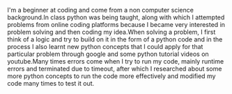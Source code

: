 I'm a beginner at coding and come from a non computer science background.In class python was being taught, along with which I attempted problems from online coding platforms because I became very interested in problem solving and then coding my idea.When solving a problem, I first think of a logic and try to build on it in the form of a python code and in the process I also learnt new python concepts that I could apply for that particular problem through google and some python tutorial videos on youtube.Many times errors come when I try to run my code, mainly runtime errors and terminated due to timeout, after which I researched about some more python concepts to run the code more effectively and modified my code many times to test it out.
